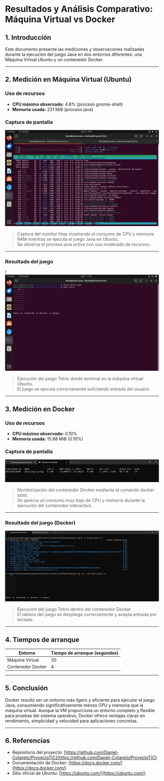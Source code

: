 # Resultados y Análisis Comparativo: Máquina Virtual vs Docker

## 1. Introducción

Este documento presenta las mediciones y observaciones realizadas durante la ejecución del juego Java en dos entornos diferentes: una Máquina Virtual Ubuntu y un contenedor Docker.

---

## 2. Medición en Máquina Virtual (Ubuntu)

### Uso de recursos

- **CPU máximo observado:** 4.8% (proceso gnome-shell)  
- **Memoria usada:** 231 MiB (proceso java)

### Captura de pantalla

![Uso de recursos en VM](captura1.png)  
> Captura del monitor htop mostrando el consumo de CPU y memoria RAM mientras se ejecuta el juego Java en Ubuntu.  
> Se observa el proceso java activo con uso moderado de recursos.

---

### Resultado del juego

!![Resultado juego en VM](captura2.png)  
> Ejecución del juego Tetris desde terminal en la máquina virtual Ubuntu.  
> El juego se ejecuta correctamente solicitando entrada del usuario.

---

## 3. Medición en Docker

### Uso de recursos

- **CPU máximo observado:** 0.10%  
- **Memoria usada:** 15.88 MiB (0.10%)

### Captura de pantalla

![Uso de recursos en Docker](captura3.png)   
> Monitorización del contenedor Docker mediante el comando docker stats.  
> Se aprecia un consumo muy bajo de CPU y memoria durante la ejecución del contenedor interactivo.

---

### Resultado del juego (Docker)

![Resultado en Docker](captura4.png) 
> Ejecución del juego Tetris dentro del contenedor Docker.  
> El tablero del juego se despliega correctamente y acepta entrada por teclado.

---

## 4. Tiempos de arranque

| Entorno           | Tiempo de arranque (segundos) |
|-------------------|-------------------------------|
| Máquina Virtual    | 30                            |
| Contenedor Docker | 4                             |

---

## 5. Conclusión

Docker resultó ser un entorno más ligero y eficiente para ejecutar el juego Java, consumiendo significativamente menos CPU y memoria que la máquina virtual. Aunque la VM proporciona un entorno completo y flexible para pruebas del sistema operativo, Docker ofrece ventajas claras en rendimiento, simplicidad y velocidad para aplicaciones concretas.

---

## 6. Referencias

- Repositorio del proyecto: [https://github.com/Daniel-Cotarelo/ProyectoTIC](https://github.com/Daniel-Cotarelo/ProyectoTIC)  
- Documentación de Docker: [https://docs.docker.com/](https://docs.docker.com/)  
- Sitio oficial de Ubuntu: [https://ubuntu.com/](https://ubuntu.com/)
